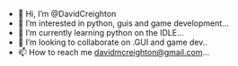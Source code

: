 - 👋 Hi, I’m @DavidCreighton
- 👀 I’m interested in python, guis and game development...
- 🌱 I’m currently learning python on the IDLE...
- 💞️ I’m looking to collaborate on .GUI and game dev..
- 📫 How to reach me davidmcreighton@gmail.com...

<!---
DavidCreighton/DavidCreighton is a ✨ special ✨ repository because its `README.md` (this file) appears on your GitHub profile.
You can click the Preview link to take a look at your changes.
--->

